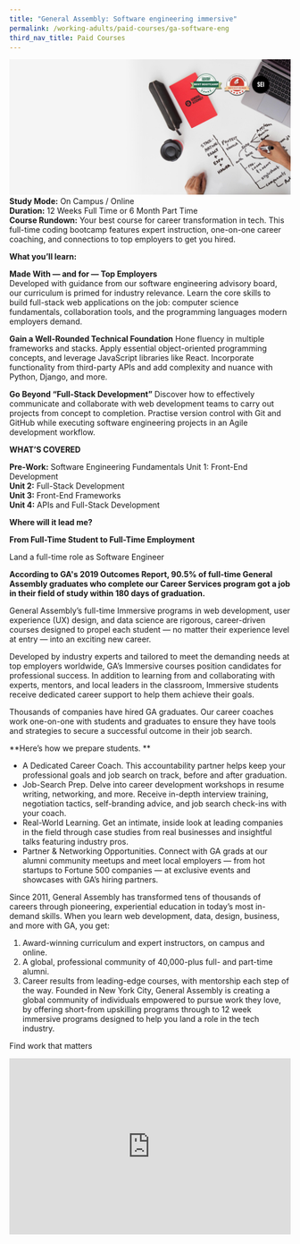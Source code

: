 ```yaml
---
title: "General Assembly: Software engineering immersive"
permalink: /working-adults/paid-courses/ga-software-eng
third_nav_title: Paid Courses
---
```

![Alt text for image on Isomer site](/images/GA-SEI.jpeg)
**Study Mode:** On Campus / Online  
**Duration:** 12 Weeks Full Time or 6 Month Part Time  
**Course Rundown:**
Your best course for career transformation in tech. This full-time coding bootcamp features expert instruction, one-on-one career coaching, and connections to top employers to get you hired.  

**What you’ll learn:**

**Made With — and for — Top Employers**  
Developed with guidance from our software engineering advisory board, our curriculum is primed for industry relevance. Learn the core skills to build full-stack web applications on the job: computer science fundamentals, collaboration tools, and the programming languages modern employers demand.

**Gain a Well-Rounded Technical Foundation**
Hone fluency in multiple frameworks and stacks. Apply essential object-oriented programming concepts, and leverage JavaScript libraries like React. Incorporate functionality from third-party APIs and add complexity and nuance with Python, Django, and more.  

**Go Beyond “Full-Stack Development”**
Discover how to effectively communicate and collaborate with web development teams to carry out projects from concept to completion. Practise version control with Git and GitHub while executing software engineering projects in an Agile development workflow.
 
**WHAT’S COVERED**  

**Pre-Work:** Software Engineering Fundamentals Unit 1: Front-End Development  
**Unit 2:** Full-Stack Development  
**Unit 3:** Front-End Frameworks  
**Unit 4:** APIs and Full-Stack Development 

**Where will it lead me?**    

**From Full-Time Student to Full-Time Employment**  

Land a full-time role as Software Engineer

**According to GA's 2019 Outcomes Report, 90.5% of full-time General Assembly graduates who complete our Career Services program got a job in their field of study within 180 days of graduation.**  

General Assembly’s full-time Immersive programs in web development, user experience (UX) design, and data science are rigorous, career-driven courses designed to propel each student — no matter their experience level at entry — into an exciting new career.  

Developed by industry experts and tailored to meet the demanding needs at top employers worldwide, GA’s Immersive courses position candidates for professional success. In addition to learning from and collaborating with experts, mentors, and local leaders in the classroom, Immersive students receive dedicated career support to help them achieve their goals.  

Thousands of companies have hired GA graduates. Our career coaches work one-on-one with students and graduates to ensure they have tools and strategies to secure a successful outcome in their job search.  

**Here’s how we prepare students. **

* A Dedicated Career Coach. This accountability partner helps keep your professional goals and job search on track, before and after graduation.
* Job-Search Prep. Delve into career development workshops in resume writing, networking, and more. Receive in-depth interview training, negotiation tactics, self-branding advice, and job search check-ins with your coach.
* Real-World Learning. Get an intimate, inside look at leading companies in the field through case studies from real businesses and insightful talks featuring industry pros.
* Partner & Networking Opportunities. Connect with GA grads at our alumni community meetups and meet local employers — from hot startups to Fortune 500 companies — at exclusive events and showcases with GA’s hiring partners.

Since 2011, General Assembly has transformed tens of thousands of careers through pioneering, experiential education in today’s most in-demand skills. When you learn web development, data, design, business, and more with GA, you get:
1. Award-winning curriculum and expert instructors, on campus and online.
2. A global, professional community of 40,000-plus full- and part-time alumni.
3. Career results from leading-edge courses, with mentorship each step of the way.
Founded in New York City, General Assembly is creating a global community of individuals empowered to pursue work they love, by offering short-from upskilling programs through to 12 week immersive programs designed to help you land a role in the tech industry.

Find work that matters
<iframe width="100%" height="315" src="https://www.youtube.com/embed/60ppnDlFgtw" title="YouTube video player" frameborder="0" allow="accelerometer; autoplay; clipboard-write; encrypted-media; gyroscope; picture-in-picture" allowfullscreen></iframe>

